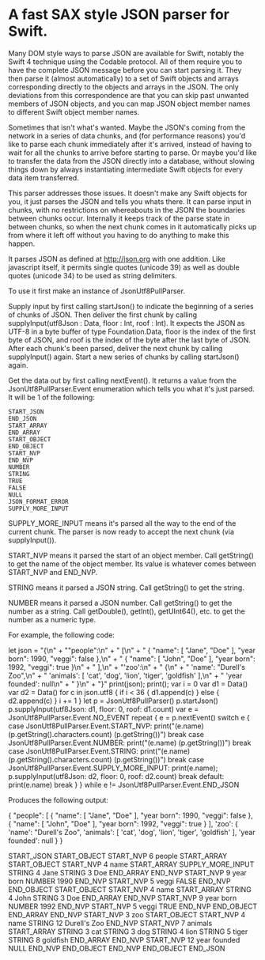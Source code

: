 # A fast SAX style JSON parser for Swift.

Many DOM style ways to parse JSON are available for Swift, notably the Swift 4 technique using the Codable protocol. All of them require you to have the complete JSON message before you can start parsing it. They then parse it (almost automatically) to a set of Swift objects and arrays corresponding directly to the objects and arrays in the JSON. The only deviations from this correspondence are that you can skip past unwanted members of JSON objects, and you can map JSON object member names to different Swift object member names.

Sometimes that isn't what's wanted. Maybe the JSON's coming from the network in a series of data chunks, and (for performance reasons) you'd like to parse each chunk immediately after it's arrived, instead of having to wait for all the chunks to arrive before starting to parse. Or maybe you'd like to transfer the data from the JSON directly into a database, without slowing things down by always instantiating intermediate Swift objects for every data item transferred.

This parser addresses those issues. It doesn't make any Swift objects for you, it just parses the JSON and tells you whats there. It can parse input in chunks, with no restrictions on whereabouts in the JSON the boundaries between chunks occur. Internally it keeps track of the parse state in between chunks, so when the next chunk comes in it automatically picks up from where it left off without you having to do anything to make this happen.

It parses JSON as defined at http://json.org with one addition. Like javascript itself, it permits single quotes (unicode 39) as well as double quotes (unicode 34) to be used as string delimiters.

To use it first make an instance of JsonUtf8PullParser.

Supply input by first calling startJson() to indicate the beginning of a series of chunks of JSON. Then deliver the first chunk by calling supplyInput(utf8Json : Data, floor : Int, roof : Int). It expects the JSON as UTF-8 in a byte buffer of type Foundation.Data, floor is the index of the first byte of JSON, and roof is the index of the byte after the last byte of JSON. After each chunk's been parsed, deliver the next chunk by calling supplyInput() again. Start a new series of chunks by calling startJson() again.

Get the data out by first calling nextEvent(). It returns a value from the JsonUtf8PullParser.Event enumeration which tells you what it's just parsed. It will be 1 of the following:

    START_JSON
    END_JSON
    START_ARRAY
    END_ARRAY
    START_OBJECT
    END_OBJECT
    START_NVP
    END_NVP
    NUMBER
    STRING
    TRUE
    FALSE
    NULL
    JSON_FORMAT_ERROR
    SUPPLY_MORE_INPUT

SUPPLY_MORE_INPUT means it's parsed all the way to the end of the current chunk. The parser is now ready to accept the next chunk (via supplyInput()).

START_NVP means it parsed the start of an object member. Call getString() to get the name of the object member. Its value is whatever comes between START_NVP and END_NVP.

STRING means it parsed a JSON string. Call getString() to get the string.

NUMBER means it parsed a JSON number. Call getString() to get the number as a string. Call getDouble(), getInt(), getUInt64(), etc. to get the number as a numeric type.

For example, the following code:

let json =
    "{\n" +
    "\"people\":\n" +
    "    [\n" +
    "    { \"name\": [ \"Jane\", \"Doe\" ], \"year born\": 1990, \"veggi\": false },\n" +
    "    { \"name\": [ \"John\", \"Doe\" ], \"year born\": 1992, \"veggi\": true }\n" +
    "    ],\n" +
    "'zoo':\n" +
    "    {\n" +
    "    'name': \"Durell's Zoo\",\n" +
    "    'animals': [ 'cat', 'dog', 'lion', 'tiger', 'goldfish' ],\n" +
    "    'year founded': null\n" +
    "    }\n" +
    "}"
print(json);
print();
var i = 0
var d1 = Data()
var d2 = Data()
for c in json.utf8
    {
    if i < 36
        { d1.append(c) }
    else
        { d2.append(c) }
    i += 1
    }
let p = JsonUtf8PullParser()
p.startJson()
p.supplyInput(utf8Json: d1, floor: 0, roof: d1.count)
var e = JsonUtf8PullParser.Event.NO_EVENT
repeat
    {
    e = p.nextEvent()
    switch e
        {
        case JsonUtf8PullParser.Event.START_NVP:
            print("\(e.name) \(p.getString().characters.count) \(p.getString())")
            break
        case JsonUtf8PullParser.Event.NUMBER:
            print("\(e.name) \(p.getString())")
            break
        case JsonUtf8PullParser.Event.STRING:
            print("\(e.name) \(p.getString().characters.count) \(p.getString())")
            break
        case JsonUtf8PullParser.Event.SUPPLY_MORE_INPUT:
            print(e.name); p.supplyInput(utf8Json: d2, floor: 0, roof: d2.count)
            break
        default:
            print(e.name)
            break
        }
    }
while e != JsonUtf8PullParser.Event.END_JSON

Produces the following output:

{
"people":
    [
    { "name": [ "Jane", "Doe" ], "year born": 1990, "veggi": false },
    { "name": [ "John", "Doe" ], "year born": 1992, "veggi": true }
    ],
'zoo':
    {
    'name': "Durell's Zoo",
    'animals': [ 'cat', 'dog', 'lion', 'tiger', 'goldfish' ],
    'year founded': null
    }
}

START_JSON
START_OBJECT
START_NVP 6 people
START_ARRAY
START_OBJECT
START_NVP 4 name
START_ARRAY
SUPPLY_MORE_INPUT
STRING 4 Jane
STRING 3 Doe
END_ARRAY
END_NVP
START_NVP 9 year born
NUMBER 1990
END_NVP
START_NVP 5 veggi
FALSE
END_NVP
END_OBJECT
START_OBJECT
START_NVP 4 name
START_ARRAY
STRING 4 John
STRING 3 Doe
END_ARRAY
END_NVP
START_NVP 9 year born
NUMBER 1992
END_NVP
START_NVP 5 veggi
TRUE
END_NVP
END_OBJECT
END_ARRAY
END_NVP
START_NVP 3 zoo
START_OBJECT
START_NVP 4 name
STRING 12 Durell's Zoo
END_NVP
START_NVP 7 animals
START_ARRAY
STRING 3 cat
STRING 3 dog
STRING 4 lion
STRING 5 tiger
STRING 8 goldfish
END_ARRAY
END_NVP
START_NVP 12 year founded
NULL
END_NVP
END_OBJECT
END_NVP
END_OBJECT
END_JSON
